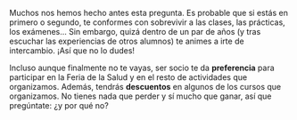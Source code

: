 Muchos nos hemos hecho antes esta pregunta. Es probable que si estás en primero o segundo, te conformes con sobrevivir a las clases, las prácticas, los exámenes... Sin embargo, quizá dentro de un par de años (y tras escuchar las experiencias de otros alumnos) te animes a irte de intercambio. ¡Así que no lo dudes!

Incluso aunque finalmente no te vayas, ser socio te da **preferencia** para participar en la Feria de la Salud y en el resto de actividades que organizamos. Además, tendrás **descuentos** en algunos de los cursos que organizamos. No tienes nada que perder y sí mucho que ganar, así que pregúntate: ¿y por qué no?
